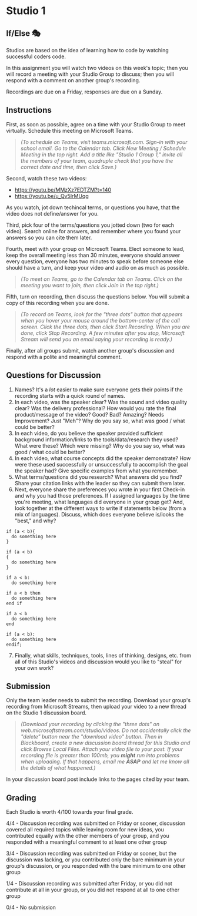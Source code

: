 # Studio 1

## If/Else 🎭

Studios are based on the idea of learning how to code by watching successful coders code.

In this assignment you will watch two videos on this week's topic; then you will record a meeting with your Studio Group to discuss; then you will respond with a comment on another group's recording.

Recordings are due on a Friday, responses are due on a Sunday.

## Instructions

First, as soon as possible, agree on a time with your Studio Group to meet virtually. Schedule this meeting on Microsoft Teams.

> *(To schedule on Teams, visit teams.microsoft.com. Sign-in with your school email. Go to the Calendar tab. Click New Meeting / Schedule Meeting in the top right. Add a title like "Studio 1 Group 1," invite all the members of your team, quadruple check that you have the correct date and time, then click Save.)*

Second, watch these two videos:

- <https://youtu.be/MMzXz7EDTZM?t=140>
- <https://youtu.be/u_Qv5IrMUqg>
 
As you watch, jot down techincal terms, or questions you have, that the video does not define/answer for you.

Third, pick four of the terms/questions you jotted down (two for each video). Search online for answers, and remember where you found your answers so you can cite them later.

Fourth, meet with your group on Microsoft Teams. Elect someone to lead, keep the overall meeting less than 30 minutes, everyone should answer every question, everyone has two minutes to speak before someone else should have a turn, and keep your video and audio on as much as possible.

> *(To meet on Teams, go to the Calendar tab on Teams. Click on the meeting you want to join, then click Join in the top right.)*

Fifth, turn on recording, then discuss the questions below. You will submit a copy of this recording when you are done.

> *(To record on Teams, look for the "three dots" button that appears when you hover your mouse around the bottom-center of the call screen. Click the three dots, then click Start Recording. When you are done, click Stop Recording. A few minutes after you stop, Microsoft Stream will send you an email saying your recording is ready.)*

Finally, after all groups submit, watch another group's discussion and respond with a polite and meaningful comment.

## Questions for Discussion

1. Names? It's a *lot* easier to make sure everyone gets their points if the recording starts with a quick round of names.
2. In each video, was the speaker clear? Was the sound and video quality clear? Was the delivery professional? How would you rate the final product/message of the video? Good? Bad? Amazing? Needs Improvement? Just "Meh"? Why do you say so, what was good / what could be better?
3. In each video, do you believe the speaker provided sufficient background information/links to the tools/data/research they used? What were these? Which were missing? Why do you say so, what was good / what could be better?
4. In each video, what course concepts did the speaker demonstrate? How were these used successfully or unsuccessfully to accomplish the goal the speaker had? Give specific examples from what you remember.
5. What terms/questions did you research? What answers did you find? Share your citation links with the leader so they can submit them later.
6. Next, everyone share the preferences you wrote in your first Check-in and why you had those preferences. If I assigned languages by the time you're meeting, what languages did everyone in your group get? And, look together at the different ways to write if statements below (from a mix of languages). Discuss, which does everyone believe is/looks the "best," and why?
```
if (a < b){
  do something here
}

if (a < b)
{
  do something here
}

if a < b:
  do something here

if a < b then
  do something here
end if

if a < b
  do something here
end

if (a < b):
  do something here
endif;
```
7. Finally, what skills, techniques, tools, lines of thinking, designs, etc. from all of this Studio's videos and discussion would you like to "steal" for your own work?

## Submission

Only the team leader needs to submit the recording. Download your group's recording from Microsoft Streams, then upload your video to a new thread on the Studio 1 discussion board.

> *(Download your recording by clicking the "three dots" on web.microsoftstream.com/studio/videos. Do not accidentally click the "delete" button near the "download video" button. Then in Blackboard, create a new discussion board thread for this Studio and click Browse Local Files. Attach your video file to your post. If your recording file is greater than 100mb, you __might__ run into problems when uploading. If that happens, email me __ASAP__ and let me know all the details of what happened.)*

In your discussion board post include links to the pages cited by your team.

## Grading

Each Studio is worth 4/100 towards your final grade.

4/4 - Discussion recording was submitted on Friday or sooner, discussion covered all required topics while leaving room for new ideas, you contributed equally with the other members of your group, and you responded with a meaningful comment to at least one other group

3/4 - Discussion recording was submitted on Friday or sooner, but the discussion was lacking, or you contributed only the bare minimum in your group's discussion, or you responded with the bare minimum to one other group

1/4 - Discussion recording was submitted after Friday, or you did not contribute at all in your group, or you did not respond at all to one other group

0/4 - No submission